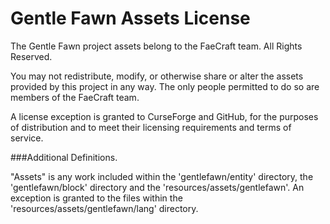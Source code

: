 # Gentle Fawn Assets License

The Gentle Fawn project assets belong to the FaeCraft team. All Rights Reserved.

You may not redistribute, modify, or otherwise share or alter the assets
provided by this project in any way.
The only people permitted to do so are members of the FaeCraft team.

A license exception is granted to CurseForge and GitHub, 
for the purposes of distribution and to meet their licensing 
requirements and terms of service.

###Additional Definitions.

"Assets" is any work included within the 'gentlefawn/entity' directory,
the 'gentlefawn/block' directory and the 'resources/assets/gentlefawn'. 
An exception is granted to the files within the 'resources/assets/gentlefawn/lang' directory.
